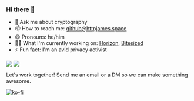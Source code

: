 ### Hi there 👋

- 💬 Ask me about cryptography
- 📫 How to reach me: github@httpjames.space
- 😄 Pronouns: he/him
- 🧑‍💻 What I'm currently working on: [Horizon](https://horizon.pics), [Bitesized](https://bitesized.news)
- ⚡ Fun fact: I'm an avid privacy activist
<a>
  <img align="center" src="https://github-readme-stats.vercel.app/api/top-langs/?username=httpjamesm&theme=tokyonight&layout=compact" />
</a>
<a>
  <img align="center" src="https://github-readme-stats.vercel.app/api?username=httpjamesm&theme=tokyonight" />
</a>

Let's work together! Send me an email or a DM so we can make something awesome.

[![ko-fi](https://ko-fi.com/img/githubbutton_sm.svg)](https://ko-fi.com/L4L3DGFV3)
